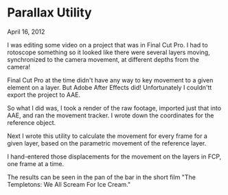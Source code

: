 Parallax Utility
================

April 16, 2012

I was editing some video on a project that was in Final Cut Pro.
I had to rotoscope something so it looked like there were several layers moving, synchronized to the camera movement, at different depths from the camera!

Final Cut Pro at the time didn't have any way to key movement to a given element on a layer.  But Adobe After Effects did!  Unfortunately I couldn'tt export the project to AAE.

So what I did was, I took a render of the raw footage, imported just that into AAE, and ran the movement tracker.  I wrote down the coordinates for the reference object.

Next I wrote this utility to calculate the movement for every frame for a given layer, based on the parametric movement of the reference layer.

I hand-entered those displacements for the movement on the layers in FCP, one frame at a time.

The results can be seen in the pan of the bar in the short film "The Templetons: We All Scream For Ice Cream."


